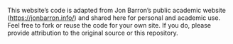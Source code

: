 This website’s code is adapted from Jon Barron’s public academic website (https://jonbarron.info/) and shared here for personal and academic use. Feel free to fork or reuse the code for your own site. If you do, please provide attribution to the original source or this repository.